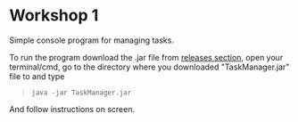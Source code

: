# Workshop 1
Simple console program for managing tasks.

To run the program download the .jar file from [releases section](https://github.com/Modrzejto/Workshop-1/releases), open your terminal/cmd, go to the directory where you downloaded "TaskManager.jar" file to and type 
> <code>java -jar TaskManager.jar</code>

And follow instructions on screen.
